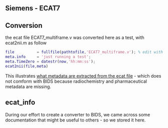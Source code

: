 ## Siemens - ECAT7

## Conversion

the ecat file ECAT7_multiframe.v was converted here as a test, with ecat2nii.m as follow
```matlab
file          = fullfile(pathtofile,'ECAT7_multiframe.v'); % edit with the right path
meta.info     = 'just running a test';
meta.TimeZero = datestr(now,'hh:mm:ss');
ecat2nii(file,meta)
```
This illustrates [what metadata are extracted from the ecat file](https://github.com/openneuropet/BIDS-converter/blob/main/PETdata_in/Siemens_ecat/ECAT7_multiframe.json) - which does not comform with BIDS because radiochemistry and pharmaceutical metadata are missing.

## ecat_info

During our effort to create a converter to BIDS, we came across some documentation that might be useful to others - so we stored it here.
